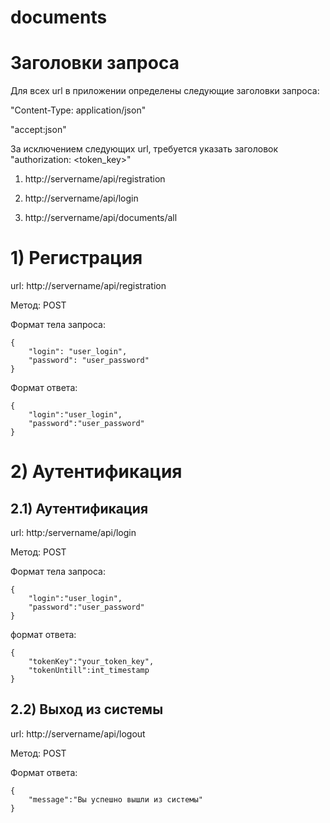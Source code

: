 # documents
# Заголовки запроса

Для всех url в приложении определены следующие заголовки запроса:

"Content-Type: application/json"

"accept:json"

За исключением следующих url, требуется указать заголовок "authorization: <token_key>"

1) http://servername/api/registration

2) http://servername/api/login

3) http://servername/api/documents/all

# 1) Регистрация
url: http://servername/api/registration

Метод: POST

Формат тела запроса:
```
{
	"login": "user_login",
	"password": "user_password"
}
```
Формат ответа:

```
{
	"login":"user_login",
	"password":"user_password"
}
```
# 2) Аутентификация
## 2.1) Аутентификация

url: http:/servername/api/login

Метод: POST

Формат тела запроса:

```
{
	"login":"user_login",
	"password":"user_password"
}
```
формат ответа:
```
{
	"tokenKey":"your_token_key",
	"tokenUntill":int_timestamp
}
```

## 2.2) Выход из системы

url: http://servername/api/logout

Метод: POST

Формат ответа:
```
{
	"message":"Вы успешно вышли из системы"
}
```

